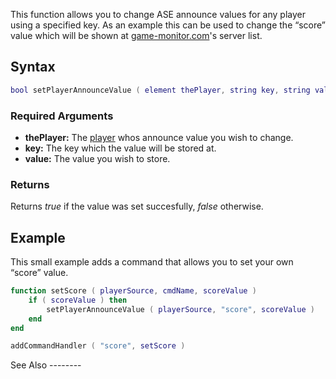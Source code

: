 This function allows you to change ASE announce values for any player using a specified key. As an example this can be used to change the “score” value which will be shown at [game-monitor.com](http://www.game-monitor.com)'s server list.

Syntax
------

``` lua
bool setPlayerAnnounceValue ( element thePlayer, string key, string value )
```

### Required Arguments

-   **thePlayer:** The [player](/player.md "wikilink") whos announce value you wish to change.
-   **key:** The key which the value will be stored at.
-   **value:** The value you wish to store.

### Returns

Returns *true* if the value was set succesfully, *false* otherwise.

Example
-------

<section name="Server" class="server" show="true">
This small example adds a command that allows you to set your own “score” value.

``` lua
function setScore ( playerSource, cmdName, scoreValue )
    if ( scoreValue ) then
        setPlayerAnnounceValue ( playerSource, "score", scoreValue )
    end
end

addCommandHandler ( "score", setScore )
```

</section>
See Also
--------
